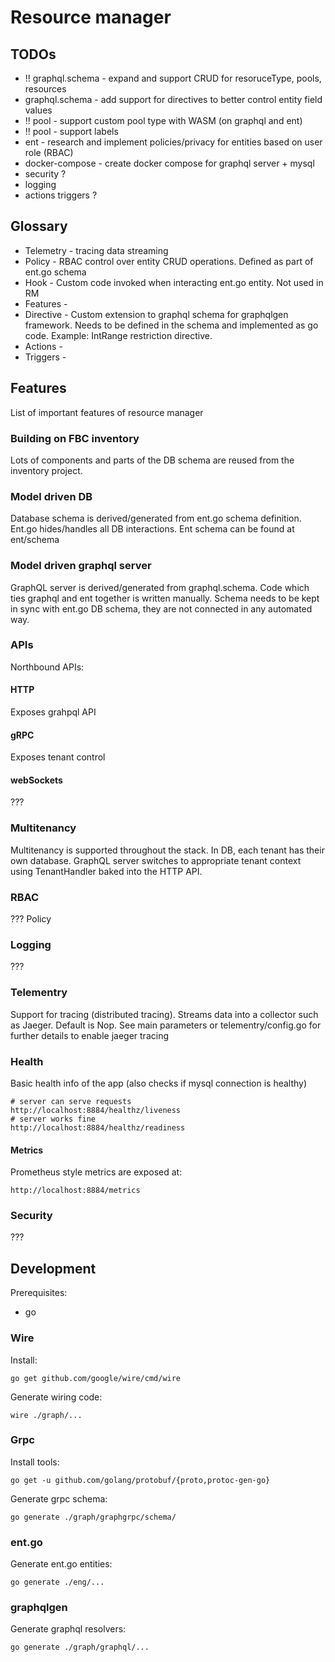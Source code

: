 # Resource manager

## TODOs

* !! graphql.schema - expand and support CRUD for resoruceType, pools, resources
* graphql.schema - add support for directives to better control entity field values
* !! pool - support custom pool type with WASM (on graphql and ent)
* !! pool - support labels
* ent - research and implement policies/privacy for entities based on user role (RBAC)
* docker-compose - create docker compose for graphql server + mysql
* security ?
* logging
* actions triggers ?

## Glossary

* Telemetry - tracing data streaming
* Policy - RBAC control over entity CRUD operations. Defined as part of ent.go schema
* Hook - Custom code invoked when interacting ent.go entity. Not used in RM
* Features -
* Directive - Custom extension to graphql schema for graphqlgen framework. Needs to be defined in the schema and implemented as go code. Example: IntRange restriction directive.
* Actions -
* Triggers -

## Features
List of important features of resource manager

### Building on FBC inventory
Lots of components and parts of the DB schema are reused from the inventory project.

### Model driven DB
Database schema is derived/generated from ent.go schema definition. Ent.go hides/handles all DB interactions. Ent schema can be found at ent/schema

### Model driven graphql server
GraphQL server is derived/generated from graphql.schema. Code which ties graphql and ent together is written manually.
Schema needs to be kept in sync with ent.go DB schema, they are not connected in any automated way.

### APIs
Northbound APIs:

#### HTTP
Exposes grahpql API

#### gRPC
Exposes tenant control

#### webSockets
???

### Multitenancy
Multitenancy is supported throughout the stack.
In DB, each tenant has their own database.
GraphQL server switches to appropriate tenant context using TenantHandler baked into the HTTP API.

### RBAC
???
Policy

### Logging
???

### Telementry
Support for tracing (distributed tracing). Streams data into a collector such as Jaeger.
Default is Nop.
See main parameters or telementry/config.go for further details to enable jaeger tracing

### Health
Basic health info of the app (also checks if mysql connection is healthy)

```
# server can serve requests
http://localhost:8884/healthz/liveness
# server works fine
http://localhost:8884/healthz/readiness 
```

#### Metrics
Prometheus style metrics are exposed at:

```
http://localhost:8884/metrics
```

### Security
???

## Development

Prerequisites:
* go

### Wire

Install:
```
go get github.com/google/wire/cmd/wire
```

Generate wiring code:
```
wire ./graph/...
```

### Grpc

Install tools:
```
go get -u github.com/golang/protobuf/{proto,protoc-gen-go}
```

Generate grpc schema:
```
go generate ./graph/graphgrpc/schema/
```

### ent.go

Generate ent.go entities:
```
go generate ./eng/...
```

### graphqlgen

Generate graphql resolvers:
```
go generate ./graph/graphql/...
```